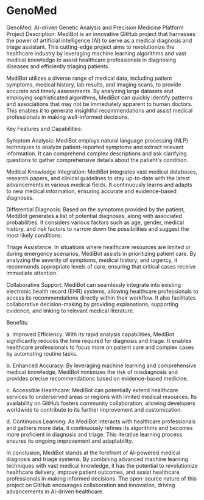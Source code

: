 # GenoMed
GenoMed: AI-driven Genetic Analysis and Precision Medicine Platform
Project Description:
MediBot is an innovative GitHub project that harnesses the power of artificial intelligence (AI) to serve as a medical diagnosis and triage assistant. This cutting-edge project aims to revolutionize the healthcare industry by leveraging machine learning algorithms and vast medical knowledge to assist healthcare professionals in diagnosing diseases and efficiently triaging patients.

MediBot utilizes a diverse range of medical data, including patient symptoms, medical history, lab results, and imaging scans, to provide accurate and timely assessments. By analyzing large datasets and employing sophisticated algorithms, MediBot can quickly identify patterns and associations that may not be immediately apparent to human doctors. This enables it to generate insightful recommendations and assist medical professionals in making well-informed decisions.

Key Features and Capabilities:

Symptom Analysis: MediBot employs natural language processing (NLP) techniques to analyze patient-reported symptoms and extract relevant information. It can comprehend complex descriptions and ask clarifying questions to gather comprehensive details about the patient's condition.

Medical Knowledge Integration: MediBot integrates vast medical databases, research papers, and clinical guidelines to stay up-to-date with the latest advancements in various medical fields. It continuously learns and adapts to new medical information, ensuring accurate and evidence-based diagnoses.

Differential Diagnosis: Based on the symptoms provided by the patient, MediBot generates a list of potential diagnoses, along with associated probabilities. It considers various factors such as age, gender, medical history, and risk factors to narrow down the possibilities and suggest the most likely conditions.

Triage Assistance: In situations where healthcare resources are limited or during emergency scenarios, MediBot assists in prioritizing patient care. By analyzing the severity of symptoms, medical history, and urgency, it recommends appropriate levels of care, ensuring that critical cases receive immediate attention.

Collaborative Support: MediBot can seamlessly integrate into existing electronic health record (EHR) systems, allowing healthcare professionals to access its recommendations directly within their workflow. It also facilitates collaborative decision-making by providing explanations, supporting evidence, and linking to relevant medical literature.

Benefits:

a. Improved Efficiency: With its rapid analysis capabilities, MediBot significantly reduces the time required for diagnosis and triage. It enables healthcare professionals to focus more on patient care and complex cases by automating routine tasks.

b. Enhanced Accuracy: By leveraging machine learning and comprehensive medical knowledge, MediBot minimizes the risk of misdiagnosis and provides precise recommendations based on evidence-based medicine.

c. Accessible Healthcare: MediBot can potentially extend healthcare services to underserved areas or regions with limited medical resources. Its availability on GitHub fosters community collaboration, allowing developers worldwide to contribute to its further improvement and customization.

d. Continuous Learning: As MediBot interacts with healthcare professionals and gathers more data, it continuously refines its algorithms and becomes more proficient in diagnosis and triage. This iterative learning process ensures its ongoing improvement and adaptability.

In conclusion, MediBot stands at the forefront of AI-powered medical diagnosis and triage systems. By combining advanced machine learning techniques with vast medical knowledge, it has the potential to revolutionize healthcare delivery, improve patient outcomes, and assist healthcare professionals in making informed decisions. The open-source nature of this project on GitHub encourages collaboration and innovation, driving advancements in AI-driven healthcare.
